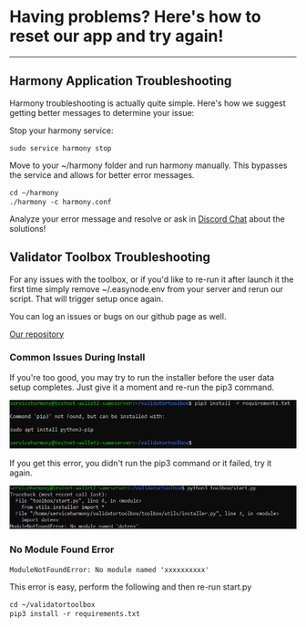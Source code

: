 # Having problems? Here's how to reset our app and try again!
---
## Harmony Application Troubleshooting

Harmony troubleshooting is actually quite simple. Here's how we suggest getting better messages to determine your issue:

Stop your harmony service:

```text
sudo service harmony stop
```

Move to your ~/harmony folder and run harmony manually. This bypasses the service and allows for better error messages.

```text
cd ~/harmony
./harmony -c harmony.conf
```

Analyze your error message and resolve or ask in [Discord Chat](https://discord.gg/babnYCEZ7Q) about the solutions!

## Validator Toolbox Troubleshooting

For any issues with the toolbox, or if you'd like to re-run it after launch it the first time simply remove ~/.easynode.env from your server and rerun our script. That will trigger setup once again.

You can log an issues or bugs on our github page as well.

[Our repository]("https://github.com/easy-node-one/validatortoolbox")

### Common Issues During Install
If you're too good, you may try to run the installer before the user data setup completes. Just give it a moment and re-run the pip3 command.

![](../.gitbook/assets/install_error_00.png)

If you get this error, you didn't run the pip3 command or it failed, try it again.

![](../.gitbook/assets/install_error_01.png)

### No Module Found Error

```text
ModuleNotFoundError: No module named 'xxxxxxxxxx'
```

This error is easy, perform the following and then re-run start.py

```text
cd ~/validatortoolbox
pip3 install -r requirements.txt
```

